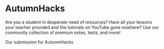 # AutumnHacks

Are you a student in desperate need of resources? Have all your lessons your teacher provided and the tutorials on YouTube gone nowhere? Use our community collection of premium notes, tests, and more!

Our submission for AutumnHacks
